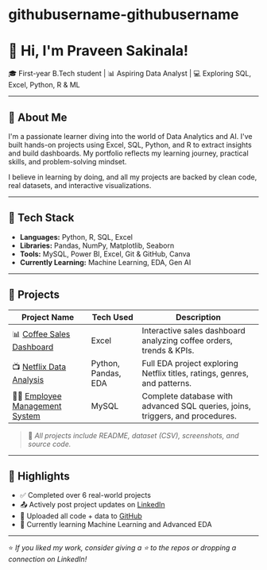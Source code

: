 # githubusername-githubusername
# 👋 Hi, I'm Praveen Sakinala!

🎓 First-year B.Tech student | 📊 Aspiring Data Analyst | 💻 Exploring SQL, Excel, Python, R & ML

---

## 🧠 About Me

I'm a passionate learner diving into the world of Data Analytics and AI. I've built hands-on projects using Excel, SQL, Python, and R to extract insights and build dashboards. My portfolio reflects my learning journey, practical skills, and problem-solving mindset.

I believe in learning by doing, and all my projects are backed by clean code, real datasets, and interactive visualizations.

---

## 🚀 Tech Stack

- **Languages:** Python, R, SQL, Excel
- **Libraries:** Pandas, NumPy, Matplotlib, Seaborn
- **Tools:** MySQL, Power BI, Excel, Git & GitHub, Canva
- **Currently Learning:** Machine Learning, EDA, Gen AI

---

## 📂 Projects

| Project Name                         | Tech Used          | Description |
|-------------------------------------|---------------------|-------------|
| 📊 [Coffee Sales Dashboard]([link](https://github.com/sakinalapraveen123/CoffeeOrdersProject))   | Excel               | Interactive sales dashboard analyzing coffee orders, trends & KPIs. |
| 📺 [Netflix Data Analysis]([link](https://github.com/sakinalapraveen123/netflix-data-analysis))    | Python, Pandas, EDA | Full EDA project exploring Netflix titles, ratings, genres, and patterns. |
| 👨‍💼 [Employee Management System]([link](https://github.com/sakinalapraveen123/employee-management-system-sql-)) | MySQL               | Complete database with advanced SQL queries, joins, triggers, and procedures. |

> 🔗 *All projects include README, dataset (CSV), screenshots, and source code.*

---

## 📌 Highlights

- ✅ Completed over 6 real-world projects
- 📤 Actively post project updates on [LinkedIn]([https://linkedin.com/in/praveensakinala](https://www.linkedin.com/in/praveen-sakinala-1600ab321/))
- 🧰 Uploaded all code + data to [GitHub]([https://github.com/praveensakinala](https://github.com/))
- 🎯 Currently learning Machine Learning and Advanced EDA


---

⭐ *If you liked my work, consider giving a ⭐ to the repos or dropping a connection on LinkedIn!*

